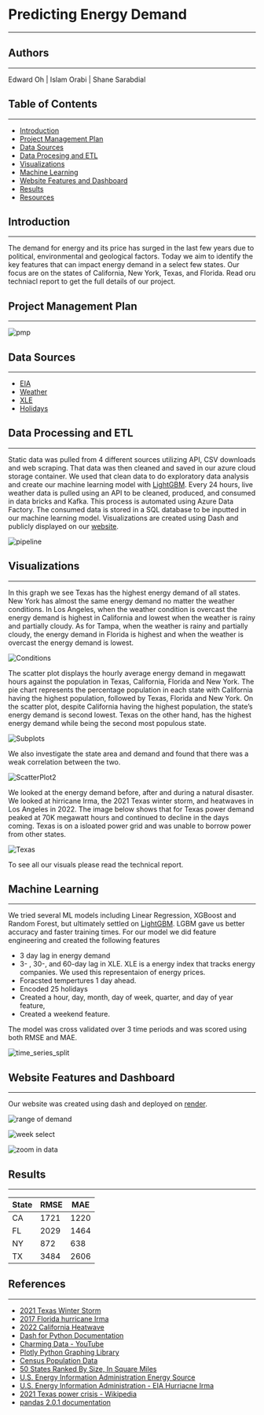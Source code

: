 # Predicting Energy Demand

---

## Authors

---

Edward Oh | Islam Orabi | Shane Sarabdial

## Table of Contents

---

- [Introduction](#introduction)
- [Project Management Plan](#project-management-plan)
- [Data Sources](#data-sources)
- [Data Procesing and ETL](#data-processing-and-etl)
- [Visualizations](#visualizations)
- [Machine Learning](#machine-learning)
- [Website Features and Dashboard](#website-features)
- [Results](#results)
- [Resources](#references)

## Introduction

---

The demand for energy and its price has surged in the last few years due to political, environmental and geological factors. Today we aim to identify the key features that can impact energy demand in a select few states. Our focus are on the states of California, New York, Texas, and Florida. Read oru techniacl report to get the full details of our project.

## Project Management Plan

---

![pmp](/Images/Trello.png)

## Data Sources

---

- [EIA](https://www.eia.gov/opendata/)
- [Weather](https://www.visualcrossing.com/)
- [XLE](https://finance.yahoo.com/quote/XLE/history?p=XLE)
- [Holidays](https://www.timeanddate.com/holidays/us/)

## Data Processing and ETL

---

Static data was pulled from 4 different sources utilizing API, CSV downloads and web scraping. That data was then cleaned and saved in our azure cloud storage container. We used that clean data to do exploratory data analysis and create our machine learning model with [LightGBM](https://lightgbm.readthedocs.io/en/latest/pythonapi/lightgbm.LGBMRegressor.html). Every 24 hours, live weather data is pulled using an API to be cleaned, produced, and consumed in data bricks and Kafka. This process is automated using Azure Data Factory. The consumed data is stored in a SQL database to be inputted in our machine learning model. Visualizations are created using Dash and publicly displayed on our [website](https://weatherwatts.onrender.com/).

![pipeline](/Images/FinalPipeline.png)

## Visualizations

---

In this graph we see Texas has the highest energy demand of all states. New York has almost the same energy demand no matter the weather conditions. In Los Angeles, when the weather condition is overcast the energy demand is highest in California and lowest when the weather is rainy and partially cloudy. As for Tampa, when the weather is rainy and partially cloudy, the energy demand in Florida is highest and when the weather is overcast the energy demand is lowest.

![Conditions](/Images/EDA/conditions_barchart.png)

The scatter plot displays the hourly average energy demand in megawatt hours against the population in Texas, California, Florida and New York. The pie chart represents the percentage population in each state with California having the highest population, followed by Texas, Florida and New York. On the scatter plot, despite California having the highest population, the state’s energy demand is second lowest. Texas on the other hand, has the highest energy demand while being the second most populous state.

![Subplots](/Images/EDA/subplots.png)

We also investigate the state area and demand and found that there was a weak correlation between the two.

![ScatterPlot2](/Images/EDA/generation_scatterplot.png)

We looked at the energy demand before, after and during a natural disaster. We looked at hirricane Irma, the 2021 Texas winter storm, and heatwaves in Los Angeles in 2022. The image below shows that for Texas power demand peaked at 70K megawatt hours and continued to decline in the days coming. Texas is on a isloated power grid and was unable to borrow power from other states.

![Texas](/Images/Texas.png)

To see all our visuals please read the technical report.

## Machine Learning

---

We tried several ML models including Linear Regression, XGBoost and Random Forest, but ultimately settled on [LightGBM](https://lightgbm.readthedocs.io/en/latest/pythonapi/lightgbm.LGBMRegressor.html). LGBM gave us better accuracy and faster training times.
For our model we did feature engineering and created the following features

- 3 day lag in energy demand
- 3- , 30-, and 60-day lag in XLE. XLE is a energy index that tracks energy companies. We used this representaion of energy prices.
- Foracsted tempertures 1 day ahead.
- Encoded 25 holidays
- Created a hour, day, month, day of week, quarter, and day of year feature,
- Created a weekend feature.

The model was cross validated over 3 time periods and was scored using both RMSE and MAE.

![time_series_split](/Images/ts_split.png)

## Website Features and Dashboard

---

Our website was created using dash and deployed on [render](https://dashboard.render.com/).

![range of demand](/Images/GIFS/range%20of%20demand.gif)

![week select](/Images/GIFS/week%20select.gif)

![zoom in data](/Images/GIFS/zoom%20main.gif)

## Results

---

| State| RMSE| MAE|
| --- | ---  | ---  |
| CA  | 1721 | 1220 |
| FL  | 2029 | 1464 |
| NY  | 872  | 638  | 
| TX  | 3484 | 2606 |

## References

---

- [2021 Texas Winter Storm](https://environmentamerica.org/texas/center/articles/the-texas-freeze-timeline-of-events/)
- [2017 Florida hurricane Irma](https://www.weather.gov/mfl/hurricaneirma)
- [2022 California Heatwave](http://www.caiso.com/Documents/california-iso-posts-analysis-of-september-heat-wave.pdf)
- [Dash for Python Documentation](https://dash.plotly.com/dash-enterprise)
- [Charming Data - YouTube](https://www.youtube.com/@CharmingData)
- [Plotly Python Graphing Library](https://plotly.com/python/)
- [Census Population Data](https://statics.teams.cdn.office.net/evergreen-assets/safelinks/1/atp-safelinks.html)
- [50 States Ranked By Size, In Square Miles](https://thefactfile.org/50-states-area/)
- [U.S. Energy Information Administration Energy Source](https://www.eia.gov/state/?sid=US)
- [U.S. Energy Information Administration - EIA Hurriacne Irma](https://www.eia.gov/todayinenergy/detail.php?id=32992)
- [2021 Texas power crisis - Wikipedia](https://en.wikipedia.org/wiki/2021_Texas_power_crisis)
- [pandas 2.0.1 documentation](https://pandas.pydata.org/docs/index.html)


